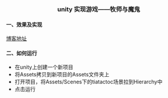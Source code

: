 ### <center>unity 实现游戏——牧师与魔鬼</center>
#### 一、效果及实现
[博客地址](https://blog.csdn.net/weixin_43867940/article/details/108818301)

#### 二、如何运行
- 在unity上创建一个新项目
- 将Assets拷贝到新项目的Assets文件夹上
- 打开项目，将Assets/Scenes下的tiatactoc场景拉到Hierarchy中
- 点击运行